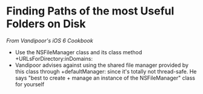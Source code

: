 # Finding Paths of the most Useful Folders on Disk

_From Vandipoor's iOS 6 Cookbook_

* Use the NSFileManager class  and its class method +URLsForDirectory:inDomains:
* Vandipoor advises against using the shared file manager provided by this class through +defaultManager: since it's totally not thread-safe. He says "best to create + manage an instance of the NSFileManager" class for yourself

